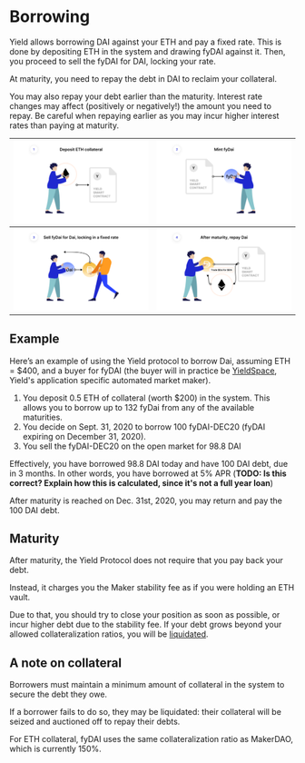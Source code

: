 # Borrowing

Yield allows borrowing DAI against your ETH and pay a fixed rate. This is done by depositing ETH in the system and drawing fyDAI against it.
Then, you proceed to sell the fyDAI for DAI, locking your rate. 

At maturity, you need to repay the debt in DAI to reclaim your collateral. 

You may also repay your debt earlier than the maturity. Interest rate changes may affect (positively or negatively!) the amount you need to repay.
Be careful when repaying earlier as you may incur higher interest rates than paying at maturity. 

![](../assets/borrow_1.png)  |  ![](../assets/borrow_2.png)
:-------------------------:|:-------------------------:
![](../assets/borrow_3.png)  |  ![](../assets/borrow_4.png)

## Example

Here’s an example of using the Yield protocol to borrow Dai, assuming ETH = $400, and a buyer for fyDAI 
(the buyer will in practice be [YieldSpace](../developers/yieldspace.md), Yield's application specific automated market maker). 

1. You deposit 0.5 ETH of collateral (worth $200) in the system. This allows you to borrow up to 132 fyDai from any of the available maturities. 
1. You decide on Sept. 31, 2020 to borrow 100 fyDAI-DEC20 (fyDAI expiring on December 31, 2020).
1. You sell the fyDAI-DEC20 on the open market for 98.8 DAI

Effectively, you have borrowed 98.8 DAI today and have 100 DAI debt, due in 3 months. In other words, you have borrowed at 5% APR (**TODO: Is this correct? Explain how this is calculated, since it's not a full year loan**)

After maturity is reached on Dec. 31st, 2020, you may return and pay the 100 DAI debt.

## Maturity

After maturity, the Yield Protocol does not require that you pay back your debt. 

Instead, it charges you the Maker stability fee as if you were holding an ETH vault.

Due to that, you should try to close your position as soon as possible, or incur higher debt due to the stability fee. If your debt grows beyond your allowed collateralization ratios, you will be [liquidated](../developers/liquidation.md).

## A note on collateral

Borrowers must maintain a minimum amount of collateral in the system to secure the debt they owe. 

If a borrower fails to do so, they may be liquidated: their collateral will be seized and auctioned off to repay their debts. 

For ETH collateral, fyDAI uses the same collateralization ratio as MakerDAO, which is currently 150%.
